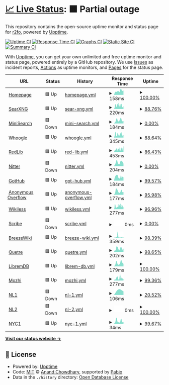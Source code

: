 # [📈 Live Status](https://r2fo.github.io/upptime): <!--live status--> **🟧 Partial outage**

This repository contains the open-source uptime monitor and status page for [r2fo](r4fo.com), powered by [Upptime](https://github.com/upptime/upptime).

[![Uptime CI](https://github.com/r2fo/upptime/workflows/Uptime%20CI/badge.svg)](https://github.com/r2fo/upptime/actions?query=workflow%3A%22Uptime+CI%22)
[![Response Time CI](https://github.com/r2fo/upptime/workflows/Response%20Time%20CI/badge.svg)](https://github.com/r2fo/upptime/actions?query=workflow%3A%22Response+Time+CI%22)
[![Graphs CI](https://github.com/r2fo/upptime/workflows/Graphs%20CI/badge.svg)](https://github.com/r2fo/upptime/actions?query=workflow%3A%22Graphs+CI%22)
[![Static Site CI](https://github.com/r2fo/upptime/workflows/Static%20Site%20CI/badge.svg)](https://github.com/r2fo/upptime/actions?query=workflow%3A%22Static+Site+CI%22)
[![Summary CI](https://github.com/r2fo/upptime/workflows/Summary%20CI/badge.svg)](https://github.com/r2fo/upptime/actions?query=workflow%3A%22Summary+CI%22)

With [Upptime](https://upptime.js.org), you can get your own unlimited and free uptime monitor and status page, powered entirely by a GitHub repository. We use [Issues](https://github.com/r2fo/upptime/issues) as incident reports, [Actions](https://github.com/r2fo/upptime/actions) as uptime monitors, and [Pages](https://r2fo.github.io/upptime) for the status page.

<!--start: status pages-->
<!-- This summary is generated by Upptime (https://github.com/upptime/upptime) -->
<!-- Do not edit this manually, your changes will be overwritten -->
<!-- prettier-ignore -->
| URL | Status | History | Response Time | Uptime |
| --- | ------ | ------- | ------------- | ------ |
| <img alt="" src="https://icons.duckduckgo.com/ip3/r4fo.com.ico" height="13"> [Homepage](https://r4fo.com) | 🟩 Up | [homepage.yml](https://github.com/r2fo/upptime/commits/HEAD/history/homepage.yml) | <details><summary><img alt="Response time graph" src="./graphs/homepage/response-time-week.png" height="20"> 158ms</summary><br><a href="https://status.r4fo.com/history/homepage"><img alt="Response time 136" src="https://img.shields.io/endpoint?url=https%3A%2F%2Fraw.githubusercontent.com%2Fr2fo%2Fupptime%2FHEAD%2Fapi%2Fhomepage%2Fresponse-time.json"></a><br><a href="https://status.r4fo.com/history/homepage"><img alt="24-hour response time 165" src="https://img.shields.io/endpoint?url=https%3A%2F%2Fraw.githubusercontent.com%2Fr2fo%2Fupptime%2FHEAD%2Fapi%2Fhomepage%2Fresponse-time-day.json"></a><br><a href="https://status.r4fo.com/history/homepage"><img alt="7-day response time 158" src="https://img.shields.io/endpoint?url=https%3A%2F%2Fraw.githubusercontent.com%2Fr2fo%2Fupptime%2FHEAD%2Fapi%2Fhomepage%2Fresponse-time-week.json"></a><br><a href="https://status.r4fo.com/history/homepage"><img alt="30-day response time 142" src="https://img.shields.io/endpoint?url=https%3A%2F%2Fraw.githubusercontent.com%2Fr2fo%2Fupptime%2FHEAD%2Fapi%2Fhomepage%2Fresponse-time-month.json"></a><br><a href="https://status.r4fo.com/history/homepage"><img alt="1-year response time 136" src="https://img.shields.io/endpoint?url=https%3A%2F%2Fraw.githubusercontent.com%2Fr2fo%2Fupptime%2FHEAD%2Fapi%2Fhomepage%2Fresponse-time-year.json"></a></details> | <details><summary><a href="https://status.r4fo.com/history/homepage">100.00%</a></summary><a href="https://status.r4fo.com/history/homepage"><img alt="All-time uptime 100.00%" src="https://img.shields.io/endpoint?url=https%3A%2F%2Fraw.githubusercontent.com%2Fr2fo%2Fupptime%2FHEAD%2Fapi%2Fhomepage%2Fuptime.json"></a><br><a href="https://status.r4fo.com/history/homepage"><img alt="24-hour uptime 100.00%" src="https://img.shields.io/endpoint?url=https%3A%2F%2Fraw.githubusercontent.com%2Fr2fo%2Fupptime%2FHEAD%2Fapi%2Fhomepage%2Fuptime-day.json"></a><br><a href="https://status.r4fo.com/history/homepage"><img alt="7-day uptime 100.00%" src="https://img.shields.io/endpoint?url=https%3A%2F%2Fraw.githubusercontent.com%2Fr2fo%2Fupptime%2FHEAD%2Fapi%2Fhomepage%2Fuptime-week.json"></a><br><a href="https://status.r4fo.com/history/homepage"><img alt="30-day uptime 100.00%" src="https://img.shields.io/endpoint?url=https%3A%2F%2Fraw.githubusercontent.com%2Fr2fo%2Fupptime%2FHEAD%2Fapi%2Fhomepage%2Fuptime-month.json"></a><br><a href="https://status.r4fo.com/history/homepage"><img alt="1-year uptime 100.00%" src="https://img.shields.io/endpoint?url=https%3A%2F%2Fraw.githubusercontent.com%2Fr2fo%2Fupptime%2FHEAD%2Fapi%2Fhomepage%2Fuptime-year.json"></a></details>
| <img alt="" src="https://icons.duckduckgo.com/ip3/search.r4fo.com.ico" height="13"> [SearXNG](https://search.r4fo.com) | 🟩 Up | [sear-xng.yml](https://github.com/r2fo/upptime/commits/HEAD/history/sear-xng.yml) | <details><summary><img alt="Response time graph" src="./graphs/sear-xng/response-time-week.png" height="20"> 220ms</summary><br><a href="https://status.r4fo.com/history/sear-xng"><img alt="Response time 308" src="https://img.shields.io/endpoint?url=https%3A%2F%2Fraw.githubusercontent.com%2Fr2fo%2Fupptime%2FHEAD%2Fapi%2Fsear-xng%2Fresponse-time.json"></a><br><a href="https://status.r4fo.com/history/sear-xng"><img alt="24-hour response time 235" src="https://img.shields.io/endpoint?url=https%3A%2F%2Fraw.githubusercontent.com%2Fr2fo%2Fupptime%2FHEAD%2Fapi%2Fsear-xng%2Fresponse-time-day.json"></a><br><a href="https://status.r4fo.com/history/sear-xng"><img alt="7-day response time 220" src="https://img.shields.io/endpoint?url=https%3A%2F%2Fraw.githubusercontent.com%2Fr2fo%2Fupptime%2FHEAD%2Fapi%2Fsear-xng%2Fresponse-time-week.json"></a><br><a href="https://status.r4fo.com/history/sear-xng"><img alt="30-day response time 346" src="https://img.shields.io/endpoint?url=https%3A%2F%2Fraw.githubusercontent.com%2Fr2fo%2Fupptime%2FHEAD%2Fapi%2Fsear-xng%2Fresponse-time-month.json"></a><br><a href="https://status.r4fo.com/history/sear-xng"><img alt="1-year response time 308" src="https://img.shields.io/endpoint?url=https%3A%2F%2Fraw.githubusercontent.com%2Fr2fo%2Fupptime%2FHEAD%2Fapi%2Fsear-xng%2Fresponse-time-year.json"></a></details> | <details><summary><a href="https://status.r4fo.com/history/sear-xng">88.76%</a></summary><a href="https://status.r4fo.com/history/sear-xng"><img alt="All-time uptime 97.16%" src="https://img.shields.io/endpoint?url=https%3A%2F%2Fraw.githubusercontent.com%2Fr2fo%2Fupptime%2FHEAD%2Fapi%2Fsear-xng%2Fuptime.json"></a><br><a href="https://status.r4fo.com/history/sear-xng"><img alt="24-hour uptime 96.73%" src="https://img.shields.io/endpoint?url=https%3A%2F%2Fraw.githubusercontent.com%2Fr2fo%2Fupptime%2FHEAD%2Fapi%2Fsear-xng%2Fuptime-day.json"></a><br><a href="https://status.r4fo.com/history/sear-xng"><img alt="7-day uptime 88.76%" src="https://img.shields.io/endpoint?url=https%3A%2F%2Fraw.githubusercontent.com%2Fr2fo%2Fupptime%2FHEAD%2Fapi%2Fsear-xng%2Fuptime-week.json"></a><br><a href="https://status.r4fo.com/history/sear-xng"><img alt="30-day uptime 96.04%" src="https://img.shields.io/endpoint?url=https%3A%2F%2Fraw.githubusercontent.com%2Fr2fo%2Fupptime%2FHEAD%2Fapi%2Fsear-xng%2Fuptime-month.json"></a><br><a href="https://status.r4fo.com/history/sear-xng"><img alt="1-year uptime 97.16%" src="https://img.shields.io/endpoint?url=https%3A%2F%2Fraw.githubusercontent.com%2Fr2fo%2Fupptime%2FHEAD%2Fapi%2Fsear-xng%2Fuptime-year.json"></a></details>
| <img alt="" src="https://icons.duckduckgo.com/ip3/minisearch.r4fo.com.ico" height="13"> [MiniSearch](https://minisearch.r4fo.com) | 🟥 Down | [mini-search.yml](https://github.com/r2fo/upptime/commits/HEAD/history/mini-search.yml) | <details><summary><img alt="Response time graph" src="./graphs/mini-search/response-time-week.png" height="20"> 184ms</summary><br><a href="https://status.r4fo.com/history/mini-search"><img alt="Response time 169" src="https://img.shields.io/endpoint?url=https%3A%2F%2Fraw.githubusercontent.com%2Fr2fo%2Fupptime%2FHEAD%2Fapi%2Fmini-search%2Fresponse-time.json"></a><br><a href="https://status.r4fo.com/history/mini-search"><img alt="24-hour response time 178" src="https://img.shields.io/endpoint?url=https%3A%2F%2Fraw.githubusercontent.com%2Fr2fo%2Fupptime%2FHEAD%2Fapi%2Fmini-search%2Fresponse-time-day.json"></a><br><a href="https://status.r4fo.com/history/mini-search"><img alt="7-day response time 184" src="https://img.shields.io/endpoint?url=https%3A%2F%2Fraw.githubusercontent.com%2Fr2fo%2Fupptime%2FHEAD%2Fapi%2Fmini-search%2Fresponse-time-week.json"></a><br><a href="https://status.r4fo.com/history/mini-search"><img alt="30-day response time 170" src="https://img.shields.io/endpoint?url=https%3A%2F%2Fraw.githubusercontent.com%2Fr2fo%2Fupptime%2FHEAD%2Fapi%2Fmini-search%2Fresponse-time-month.json"></a><br><a href="https://status.r4fo.com/history/mini-search"><img alt="1-year response time 169" src="https://img.shields.io/endpoint?url=https%3A%2F%2Fraw.githubusercontent.com%2Fr2fo%2Fupptime%2FHEAD%2Fapi%2Fmini-search%2Fresponse-time-year.json"></a></details> | <details><summary><a href="https://status.r4fo.com/history/mini-search">0.00%</a></summary><a href="https://status.r4fo.com/history/mini-search"><img alt="All-time uptime 0.00%" src="https://img.shields.io/endpoint?url=https%3A%2F%2Fraw.githubusercontent.com%2Fr2fo%2Fupptime%2FHEAD%2Fapi%2Fmini-search%2Fuptime.json"></a><br><a href="https://status.r4fo.com/history/mini-search"><img alt="24-hour uptime 0.00%" src="https://img.shields.io/endpoint?url=https%3A%2F%2Fraw.githubusercontent.com%2Fr2fo%2Fupptime%2FHEAD%2Fapi%2Fmini-search%2Fuptime-day.json"></a><br><a href="https://status.r4fo.com/history/mini-search"><img alt="7-day uptime 0.00%" src="https://img.shields.io/endpoint?url=https%3A%2F%2Fraw.githubusercontent.com%2Fr2fo%2Fupptime%2FHEAD%2Fapi%2Fmini-search%2Fuptime-week.json"></a><br><a href="https://status.r4fo.com/history/mini-search"><img alt="30-day uptime 0.00%" src="https://img.shields.io/endpoint?url=https%3A%2F%2Fraw.githubusercontent.com%2Fr2fo%2Fupptime%2FHEAD%2Fapi%2Fmini-search%2Fuptime-month.json"></a><br><a href="https://status.r4fo.com/history/mini-search"><img alt="1-year uptime 0.00%" src="https://img.shields.io/endpoint?url=https%3A%2F%2Fraw.githubusercontent.com%2Fr2fo%2Fupptime%2FHEAD%2Fapi%2Fmini-search%2Fuptime-year.json"></a></details>
| <img alt="" src="https://icons.duckduckgo.com/ip3/whoogle.r4fo.com.ico" height="13"> [Whoogle](https://whoogle.r4fo.com) | 🟩 Up | [whoogle.yml](https://github.com/r2fo/upptime/commits/HEAD/history/whoogle.yml) | <details><summary><img alt="Response time graph" src="./graphs/whoogle/response-time-week.png" height="20"> 345ms</summary><br><a href="https://status.r4fo.com/history/whoogle"><img alt="Response time 389" src="https://img.shields.io/endpoint?url=https%3A%2F%2Fraw.githubusercontent.com%2Fr2fo%2Fupptime%2FHEAD%2Fapi%2Fwhoogle%2Fresponse-time.json"></a><br><a href="https://status.r4fo.com/history/whoogle"><img alt="24-hour response time 372" src="https://img.shields.io/endpoint?url=https%3A%2F%2Fraw.githubusercontent.com%2Fr2fo%2Fupptime%2FHEAD%2Fapi%2Fwhoogle%2Fresponse-time-day.json"></a><br><a href="https://status.r4fo.com/history/whoogle"><img alt="7-day response time 345" src="https://img.shields.io/endpoint?url=https%3A%2F%2Fraw.githubusercontent.com%2Fr2fo%2Fupptime%2FHEAD%2Fapi%2Fwhoogle%2Fresponse-time-week.json"></a><br><a href="https://status.r4fo.com/history/whoogle"><img alt="30-day response time 296" src="https://img.shields.io/endpoint?url=https%3A%2F%2Fraw.githubusercontent.com%2Fr2fo%2Fupptime%2FHEAD%2Fapi%2Fwhoogle%2Fresponse-time-month.json"></a><br><a href="https://status.r4fo.com/history/whoogle"><img alt="1-year response time 389" src="https://img.shields.io/endpoint?url=https%3A%2F%2Fraw.githubusercontent.com%2Fr2fo%2Fupptime%2FHEAD%2Fapi%2Fwhoogle%2Fresponse-time-year.json"></a></details> | <details><summary><a href="https://status.r4fo.com/history/whoogle">88.64%</a></summary><a href="https://status.r4fo.com/history/whoogle"><img alt="All-time uptime 97.18%" src="https://img.shields.io/endpoint?url=https%3A%2F%2Fraw.githubusercontent.com%2Fr2fo%2Fupptime%2FHEAD%2Fapi%2Fwhoogle%2Fuptime.json"></a><br><a href="https://status.r4fo.com/history/whoogle"><img alt="24-hour uptime 95.71%" src="https://img.shields.io/endpoint?url=https%3A%2F%2Fraw.githubusercontent.com%2Fr2fo%2Fupptime%2FHEAD%2Fapi%2Fwhoogle%2Fuptime-day.json"></a><br><a href="https://status.r4fo.com/history/whoogle"><img alt="7-day uptime 88.64%" src="https://img.shields.io/endpoint?url=https%3A%2F%2Fraw.githubusercontent.com%2Fr2fo%2Fupptime%2FHEAD%2Fapi%2Fwhoogle%2Fuptime-week.json"></a><br><a href="https://status.r4fo.com/history/whoogle"><img alt="30-day uptime 96.06%" src="https://img.shields.io/endpoint?url=https%3A%2F%2Fraw.githubusercontent.com%2Fr2fo%2Fupptime%2FHEAD%2Fapi%2Fwhoogle%2Fuptime-month.json"></a><br><a href="https://status.r4fo.com/history/whoogle"><img alt="1-year uptime 97.18%" src="https://img.shields.io/endpoint?url=https%3A%2F%2Fraw.githubusercontent.com%2Fr2fo%2Fupptime%2FHEAD%2Fapi%2Fwhoogle%2Fuptime-year.json"></a></details>
| <img alt="" src="https://icons.duckduckgo.com/ip3/redlib.r4fo.com.ico" height="13"> [RedLib](https://redlib.r4fo.com) | 🟩 Up | [red-lib.yml](https://github.com/r2fo/upptime/commits/HEAD/history/red-lib.yml) | <details><summary><img alt="Response time graph" src="./graphs/red-lib/response-time-week.png" height="20"> 453ms</summary><br><a href="https://status.r4fo.com/history/red-lib"><img alt="Response time 519" src="https://img.shields.io/endpoint?url=https%3A%2F%2Fraw.githubusercontent.com%2Fr2fo%2Fupptime%2FHEAD%2Fapi%2Fred-lib%2Fresponse-time.json"></a><br><a href="https://status.r4fo.com/history/red-lib"><img alt="24-hour response time 298" src="https://img.shields.io/endpoint?url=https%3A%2F%2Fraw.githubusercontent.com%2Fr2fo%2Fupptime%2FHEAD%2Fapi%2Fred-lib%2Fresponse-time-day.json"></a><br><a href="https://status.r4fo.com/history/red-lib"><img alt="7-day response time 453" src="https://img.shields.io/endpoint?url=https%3A%2F%2Fraw.githubusercontent.com%2Fr2fo%2Fupptime%2FHEAD%2Fapi%2Fred-lib%2Fresponse-time-week.json"></a><br><a href="https://status.r4fo.com/history/red-lib"><img alt="30-day response time 510" src="https://img.shields.io/endpoint?url=https%3A%2F%2Fraw.githubusercontent.com%2Fr2fo%2Fupptime%2FHEAD%2Fapi%2Fred-lib%2Fresponse-time-month.json"></a><br><a href="https://status.r4fo.com/history/red-lib"><img alt="1-year response time 519" src="https://img.shields.io/endpoint?url=https%3A%2F%2Fraw.githubusercontent.com%2Fr2fo%2Fupptime%2FHEAD%2Fapi%2Fred-lib%2Fresponse-time-year.json"></a></details> | <details><summary><a href="https://status.r4fo.com/history/red-lib">86.43%</a></summary><a href="https://status.r4fo.com/history/red-lib"><img alt="All-time uptime 92.00%" src="https://img.shields.io/endpoint?url=https%3A%2F%2Fraw.githubusercontent.com%2Fr2fo%2Fupptime%2FHEAD%2Fapi%2Fred-lib%2Fuptime.json"></a><br><a href="https://status.r4fo.com/history/red-lib"><img alt="24-hour uptime 96.91%" src="https://img.shields.io/endpoint?url=https%3A%2F%2Fraw.githubusercontent.com%2Fr2fo%2Fupptime%2FHEAD%2Fapi%2Fred-lib%2Fuptime-day.json"></a><br><a href="https://status.r4fo.com/history/red-lib"><img alt="7-day uptime 86.43%" src="https://img.shields.io/endpoint?url=https%3A%2F%2Fraw.githubusercontent.com%2Fr2fo%2Fupptime%2FHEAD%2Fapi%2Fred-lib%2Fuptime-week.json"></a><br><a href="https://status.r4fo.com/history/red-lib"><img alt="30-day uptime 92.38%" src="https://img.shields.io/endpoint?url=https%3A%2F%2Fraw.githubusercontent.com%2Fr2fo%2Fupptime%2FHEAD%2Fapi%2Fred-lib%2Fuptime-month.json"></a><br><a href="https://status.r4fo.com/history/red-lib"><img alt="1-year uptime 92.00%" src="https://img.shields.io/endpoint?url=https%3A%2F%2Fraw.githubusercontent.com%2Fr2fo%2Fupptime%2FHEAD%2Fapi%2Fred-lib%2Fuptime-year.json"></a></details>
| <img alt="" src="https://icons.duckduckgo.com/ip3/nitter.r4fo.com.ico" height="13"> [Nitter](https://nitter.r4fo.com) | 🟥 Down | [nitter.yml](https://github.com/r2fo/upptime/commits/HEAD/history/nitter.yml) | <details><summary><img alt="Response time graph" src="./graphs/nitter/response-time-week.png" height="20"> 204ms</summary><br><a href="https://status.r4fo.com/history/nitter"><img alt="Response time 807" src="https://img.shields.io/endpoint?url=https%3A%2F%2Fraw.githubusercontent.com%2Fr2fo%2Fupptime%2FHEAD%2Fapi%2Fnitter%2Fresponse-time.json"></a><br><a href="https://status.r4fo.com/history/nitter"><img alt="24-hour response time 155" src="https://img.shields.io/endpoint?url=https%3A%2F%2Fraw.githubusercontent.com%2Fr2fo%2Fupptime%2FHEAD%2Fapi%2Fnitter%2Fresponse-time-day.json"></a><br><a href="https://status.r4fo.com/history/nitter"><img alt="7-day response time 204" src="https://img.shields.io/endpoint?url=https%3A%2F%2Fraw.githubusercontent.com%2Fr2fo%2Fupptime%2FHEAD%2Fapi%2Fnitter%2Fresponse-time-week.json"></a><br><a href="https://status.r4fo.com/history/nitter"><img alt="30-day response time 1177" src="https://img.shields.io/endpoint?url=https%3A%2F%2Fraw.githubusercontent.com%2Fr2fo%2Fupptime%2FHEAD%2Fapi%2Fnitter%2Fresponse-time-month.json"></a><br><a href="https://status.r4fo.com/history/nitter"><img alt="1-year response time 807" src="https://img.shields.io/endpoint?url=https%3A%2F%2Fraw.githubusercontent.com%2Fr2fo%2Fupptime%2FHEAD%2Fapi%2Fnitter%2Fresponse-time-year.json"></a></details> | <details><summary><a href="https://status.r4fo.com/history/nitter">0.00%</a></summary><a href="https://status.r4fo.com/history/nitter"><img alt="All-time uptime 0.00%" src="https://img.shields.io/endpoint?url=https%3A%2F%2Fraw.githubusercontent.com%2Fr2fo%2Fupptime%2FHEAD%2Fapi%2Fnitter%2Fuptime.json"></a><br><a href="https://status.r4fo.com/history/nitter"><img alt="24-hour uptime 0.00%" src="https://img.shields.io/endpoint?url=https%3A%2F%2Fraw.githubusercontent.com%2Fr2fo%2Fupptime%2FHEAD%2Fapi%2Fnitter%2Fuptime-day.json"></a><br><a href="https://status.r4fo.com/history/nitter"><img alt="7-day uptime 0.00%" src="https://img.shields.io/endpoint?url=https%3A%2F%2Fraw.githubusercontent.com%2Fr2fo%2Fupptime%2FHEAD%2Fapi%2Fnitter%2Fuptime-week.json"></a><br><a href="https://status.r4fo.com/history/nitter"><img alt="30-day uptime 0.00%" src="https://img.shields.io/endpoint?url=https%3A%2F%2Fraw.githubusercontent.com%2Fr2fo%2Fupptime%2FHEAD%2Fapi%2Fnitter%2Fuptime-month.json"></a><br><a href="https://status.r4fo.com/history/nitter"><img alt="1-year uptime 0.00%" src="https://img.shields.io/endpoint?url=https%3A%2F%2Fraw.githubusercontent.com%2Fr2fo%2Fupptime%2FHEAD%2Fapi%2Fnitter%2Fuptime-year.json"></a></details>
| <img alt="" src="https://icons.duckduckgo.com/ip3/gothub.r4fo.com.ico" height="13"> [GotHub](https://gothub.r4fo.com/about) | 🟩 Up | [got-hub.yml](https://github.com/r2fo/upptime/commits/HEAD/history/got-hub.yml) | <details><summary><img alt="Response time graph" src="./graphs/got-hub/response-time-week.png" height="20"> 184ms</summary><br><a href="https://status.r4fo.com/history/got-hub"><img alt="Response time 214" src="https://img.shields.io/endpoint?url=https%3A%2F%2Fraw.githubusercontent.com%2Fr2fo%2Fupptime%2FHEAD%2Fapi%2Fgot-hub%2Fresponse-time.json"></a><br><a href="https://status.r4fo.com/history/got-hub"><img alt="24-hour response time 198" src="https://img.shields.io/endpoint?url=https%3A%2F%2Fraw.githubusercontent.com%2Fr2fo%2Fupptime%2FHEAD%2Fapi%2Fgot-hub%2Fresponse-time-day.json"></a><br><a href="https://status.r4fo.com/history/got-hub"><img alt="7-day response time 184" src="https://img.shields.io/endpoint?url=https%3A%2F%2Fraw.githubusercontent.com%2Fr2fo%2Fupptime%2FHEAD%2Fapi%2Fgot-hub%2Fresponse-time-week.json"></a><br><a href="https://status.r4fo.com/history/got-hub"><img alt="30-day response time 167" src="https://img.shields.io/endpoint?url=https%3A%2F%2Fraw.githubusercontent.com%2Fr2fo%2Fupptime%2FHEAD%2Fapi%2Fgot-hub%2Fresponse-time-month.json"></a><br><a href="https://status.r4fo.com/history/got-hub"><img alt="1-year response time 214" src="https://img.shields.io/endpoint?url=https%3A%2F%2Fraw.githubusercontent.com%2Fr2fo%2Fupptime%2FHEAD%2Fapi%2Fgot-hub%2Fresponse-time-year.json"></a></details> | <details><summary><a href="https://status.r4fo.com/history/got-hub">99.57%</a></summary><a href="https://status.r4fo.com/history/got-hub"><img alt="All-time uptime 93.39%" src="https://img.shields.io/endpoint?url=https%3A%2F%2Fraw.githubusercontent.com%2Fr2fo%2Fupptime%2FHEAD%2Fapi%2Fgot-hub%2Fuptime.json"></a><br><a href="https://status.r4fo.com/history/got-hub"><img alt="24-hour uptime 100.00%" src="https://img.shields.io/endpoint?url=https%3A%2F%2Fraw.githubusercontent.com%2Fr2fo%2Fupptime%2FHEAD%2Fapi%2Fgot-hub%2Fuptime-day.json"></a><br><a href="https://status.r4fo.com/history/got-hub"><img alt="7-day uptime 99.57%" src="https://img.shields.io/endpoint?url=https%3A%2F%2Fraw.githubusercontent.com%2Fr2fo%2Fupptime%2FHEAD%2Fapi%2Fgot-hub%2Fuptime-week.json"></a><br><a href="https://status.r4fo.com/history/got-hub"><img alt="30-day uptime 93.34%" src="https://img.shields.io/endpoint?url=https%3A%2F%2Fraw.githubusercontent.com%2Fr2fo%2Fupptime%2FHEAD%2Fapi%2Fgot-hub%2Fuptime-month.json"></a><br><a href="https://status.r4fo.com/history/got-hub"><img alt="1-year uptime 93.39%" src="https://img.shields.io/endpoint?url=https%3A%2F%2Fraw.githubusercontent.com%2Fr2fo%2Fupptime%2FHEAD%2Fapi%2Fgot-hub%2Fuptime-year.json"></a></details>
| <img alt="" src="https://icons.duckduckgo.com/ip3/overflow.r4fo.com.ico" height="13"> [Anonymous Overflow](https://overflow.r4fo.com) | 🟩 Up | [anonymous-overflow.yml](https://github.com/r2fo/upptime/commits/HEAD/history/anonymous-overflow.yml) | <details><summary><img alt="Response time graph" src="./graphs/anonymous-overflow/response-time-week.png" height="20"> 177ms</summary><br><a href="https://status.r4fo.com/history/anonymous-overflow"><img alt="Response time 171" src="https://img.shields.io/endpoint?url=https%3A%2F%2Fraw.githubusercontent.com%2Fr2fo%2Fupptime%2FHEAD%2Fapi%2Fanonymous-overflow%2Fresponse-time.json"></a><br><a href="https://status.r4fo.com/history/anonymous-overflow"><img alt="24-hour response time 202" src="https://img.shields.io/endpoint?url=https%3A%2F%2Fraw.githubusercontent.com%2Fr2fo%2Fupptime%2FHEAD%2Fapi%2Fanonymous-overflow%2Fresponse-time-day.json"></a><br><a href="https://status.r4fo.com/history/anonymous-overflow"><img alt="7-day response time 177" src="https://img.shields.io/endpoint?url=https%3A%2F%2Fraw.githubusercontent.com%2Fr2fo%2Fupptime%2FHEAD%2Fapi%2Fanonymous-overflow%2Fresponse-time-week.json"></a><br><a href="https://status.r4fo.com/history/anonymous-overflow"><img alt="30-day response time 159" src="https://img.shields.io/endpoint?url=https%3A%2F%2Fraw.githubusercontent.com%2Fr2fo%2Fupptime%2FHEAD%2Fapi%2Fanonymous-overflow%2Fresponse-time-month.json"></a><br><a href="https://status.r4fo.com/history/anonymous-overflow"><img alt="1-year response time 171" src="https://img.shields.io/endpoint?url=https%3A%2F%2Fraw.githubusercontent.com%2Fr2fo%2Fupptime%2FHEAD%2Fapi%2Fanonymous-overflow%2Fresponse-time-year.json"></a></details> | <details><summary><a href="https://status.r4fo.com/history/anonymous-overflow">95.98%</a></summary><a href="https://status.r4fo.com/history/anonymous-overflow"><img alt="All-time uptime 94.72%" src="https://img.shields.io/endpoint?url=https%3A%2F%2Fraw.githubusercontent.com%2Fr2fo%2Fupptime%2FHEAD%2Fapi%2Fanonymous-overflow%2Fuptime.json"></a><br><a href="https://status.r4fo.com/history/anonymous-overflow"><img alt="24-hour uptime 100.00%" src="https://img.shields.io/endpoint?url=https%3A%2F%2Fraw.githubusercontent.com%2Fr2fo%2Fupptime%2FHEAD%2Fapi%2Fanonymous-overflow%2Fuptime-day.json"></a><br><a href="https://status.r4fo.com/history/anonymous-overflow"><img alt="7-day uptime 95.98%" src="https://img.shields.io/endpoint?url=https%3A%2F%2Fraw.githubusercontent.com%2Fr2fo%2Fupptime%2FHEAD%2Fapi%2Fanonymous-overflow%2Fuptime-week.json"></a><br><a href="https://status.r4fo.com/history/anonymous-overflow"><img alt="30-day uptime 92.53%" src="https://img.shields.io/endpoint?url=https%3A%2F%2Fraw.githubusercontent.com%2Fr2fo%2Fupptime%2FHEAD%2Fapi%2Fanonymous-overflow%2Fuptime-month.json"></a><br><a href="https://status.r4fo.com/history/anonymous-overflow"><img alt="1-year uptime 94.72%" src="https://img.shields.io/endpoint?url=https%3A%2F%2Fraw.githubusercontent.com%2Fr2fo%2Fupptime%2FHEAD%2Fapi%2Fanonymous-overflow%2Fuptime-year.json"></a></details>
| <img alt="" src="https://icons.duckduckgo.com/ip3/wikiless.r4fo.com.ico" height="13"> [Wikiless](https://wikiless.r4fo.com) | 🟩 Up | [wikiless.yml](https://github.com/r2fo/upptime/commits/HEAD/history/wikiless.yml) | <details><summary><img alt="Response time graph" src="./graphs/wikiless/response-time-week.png" height="20"> 277ms</summary><br><a href="https://status.r4fo.com/history/wikiless"><img alt="Response time 269" src="https://img.shields.io/endpoint?url=https%3A%2F%2Fraw.githubusercontent.com%2Fr2fo%2Fupptime%2FHEAD%2Fapi%2Fwikiless%2Fresponse-time.json"></a><br><a href="https://status.r4fo.com/history/wikiless"><img alt="24-hour response time 216" src="https://img.shields.io/endpoint?url=https%3A%2F%2Fraw.githubusercontent.com%2Fr2fo%2Fupptime%2FHEAD%2Fapi%2Fwikiless%2Fresponse-time-day.json"></a><br><a href="https://status.r4fo.com/history/wikiless"><img alt="7-day response time 277" src="https://img.shields.io/endpoint?url=https%3A%2F%2Fraw.githubusercontent.com%2Fr2fo%2Fupptime%2FHEAD%2Fapi%2Fwikiless%2Fresponse-time-week.json"></a><br><a href="https://status.r4fo.com/history/wikiless"><img alt="30-day response time 261" src="https://img.shields.io/endpoint?url=https%3A%2F%2Fraw.githubusercontent.com%2Fr2fo%2Fupptime%2FHEAD%2Fapi%2Fwikiless%2Fresponse-time-month.json"></a><br><a href="https://status.r4fo.com/history/wikiless"><img alt="1-year response time 269" src="https://img.shields.io/endpoint?url=https%3A%2F%2Fraw.githubusercontent.com%2Fr2fo%2Fupptime%2FHEAD%2Fapi%2Fwikiless%2Fresponse-time-year.json"></a></details> | <details><summary><a href="https://status.r4fo.com/history/wikiless">96.96%</a></summary><a href="https://status.r4fo.com/history/wikiless"><img alt="All-time uptime 97.32%" src="https://img.shields.io/endpoint?url=https%3A%2F%2Fraw.githubusercontent.com%2Fr2fo%2Fupptime%2FHEAD%2Fapi%2Fwikiless%2Fuptime.json"></a><br><a href="https://status.r4fo.com/history/wikiless"><img alt="24-hour uptime 100.00%" src="https://img.shields.io/endpoint?url=https%3A%2F%2Fraw.githubusercontent.com%2Fr2fo%2Fupptime%2FHEAD%2Fapi%2Fwikiless%2Fuptime-day.json"></a><br><a href="https://status.r4fo.com/history/wikiless"><img alt="7-day uptime 96.96%" src="https://img.shields.io/endpoint?url=https%3A%2F%2Fraw.githubusercontent.com%2Fr2fo%2Fupptime%2FHEAD%2Fapi%2Fwikiless%2Fuptime-week.json"></a><br><a href="https://status.r4fo.com/history/wikiless"><img alt="30-day uptime 96.89%" src="https://img.shields.io/endpoint?url=https%3A%2F%2Fraw.githubusercontent.com%2Fr2fo%2Fupptime%2FHEAD%2Fapi%2Fwikiless%2Fuptime-month.json"></a><br><a href="https://status.r4fo.com/history/wikiless"><img alt="1-year uptime 97.32%" src="https://img.shields.io/endpoint?url=https%3A%2F%2Fraw.githubusercontent.com%2Fr2fo%2Fupptime%2FHEAD%2Fapi%2Fwikiless%2Fuptime-year.json"></a></details>
| <img alt="" src="https://icons.duckduckgo.com/ip3/scribe.r4fo.com.ico" height="13"> [Scribe](https://scribe.r4fo.com) | 🟥 Down | [scribe.yml](https://github.com/r2fo/upptime/commits/HEAD/history/scribe.yml) | <details><summary><img alt="Response time graph" src="./graphs/scribe/response-time-week.png" height="20"> 0ms</summary><br><a href="https://status.r4fo.com/history/scribe"><img alt="Response time 418" src="https://img.shields.io/endpoint?url=https%3A%2F%2Fraw.githubusercontent.com%2Fr2fo%2Fupptime%2FHEAD%2Fapi%2Fscribe%2Fresponse-time.json"></a><br><a href="https://status.r4fo.com/history/scribe"><img alt="24-hour response time 0" src="https://img.shields.io/endpoint?url=https%3A%2F%2Fraw.githubusercontent.com%2Fr2fo%2Fupptime%2FHEAD%2Fapi%2Fscribe%2Fresponse-time-day.json"></a><br><a href="https://status.r4fo.com/history/scribe"><img alt="7-day response time 0" src="https://img.shields.io/endpoint?url=https%3A%2F%2Fraw.githubusercontent.com%2Fr2fo%2Fupptime%2FHEAD%2Fapi%2Fscribe%2Fresponse-time-week.json"></a><br><a href="https://status.r4fo.com/history/scribe"><img alt="30-day response time 0" src="https://img.shields.io/endpoint?url=https%3A%2F%2Fraw.githubusercontent.com%2Fr2fo%2Fupptime%2FHEAD%2Fapi%2Fscribe%2Fresponse-time-month.json"></a><br><a href="https://status.r4fo.com/history/scribe"><img alt="1-year response time 418" src="https://img.shields.io/endpoint?url=https%3A%2F%2Fraw.githubusercontent.com%2Fr2fo%2Fupptime%2FHEAD%2Fapi%2Fscribe%2Fresponse-time-year.json"></a></details> | <details><summary><a href="https://status.r4fo.com/history/scribe">0.00%</a></summary><a href="https://status.r4fo.com/history/scribe"><img alt="All-time uptime 2.02%" src="https://img.shields.io/endpoint?url=https%3A%2F%2Fraw.githubusercontent.com%2Fr2fo%2Fupptime%2FHEAD%2Fapi%2Fscribe%2Fuptime.json"></a><br><a href="https://status.r4fo.com/history/scribe"><img alt="24-hour uptime 0.00%" src="https://img.shields.io/endpoint?url=https%3A%2F%2Fraw.githubusercontent.com%2Fr2fo%2Fupptime%2FHEAD%2Fapi%2Fscribe%2Fuptime-day.json"></a><br><a href="https://status.r4fo.com/history/scribe"><img alt="7-day uptime 0.00%" src="https://img.shields.io/endpoint?url=https%3A%2F%2Fraw.githubusercontent.com%2Fr2fo%2Fupptime%2FHEAD%2Fapi%2Fscribe%2Fuptime-week.json"></a><br><a href="https://status.r4fo.com/history/scribe"><img alt="30-day uptime 0.00%" src="https://img.shields.io/endpoint?url=https%3A%2F%2Fraw.githubusercontent.com%2Fr2fo%2Fupptime%2FHEAD%2Fapi%2Fscribe%2Fuptime-month.json"></a><br><a href="https://status.r4fo.com/history/scribe"><img alt="1-year uptime 2.02%" src="https://img.shields.io/endpoint?url=https%3A%2F%2Fraw.githubusercontent.com%2Fr2fo%2Fupptime%2FHEAD%2Fapi%2Fscribe%2Fuptime-year.json"></a></details>
| <img alt="" src="https://icons.duckduckgo.com/ip3/breezewiki.r4fo.com.ico" height="13"> [BreezeWiki](https://breezewiki.r4fo.com) | 🟩 Up | [breeze-wiki.yml](https://github.com/r2fo/upptime/commits/HEAD/history/breeze-wiki.yml) | <details><summary><img alt="Response time graph" src="./graphs/breeze-wiki/response-time-week.png" height="20"> 359ms</summary><br><a href="https://status.r4fo.com/history/breeze-wiki"><img alt="Response time 212" src="https://img.shields.io/endpoint?url=https%3A%2F%2Fraw.githubusercontent.com%2Fr2fo%2Fupptime%2FHEAD%2Fapi%2Fbreeze-wiki%2Fresponse-time.json"></a><br><a href="https://status.r4fo.com/history/breeze-wiki"><img alt="24-hour response time 128" src="https://img.shields.io/endpoint?url=https%3A%2F%2Fraw.githubusercontent.com%2Fr2fo%2Fupptime%2FHEAD%2Fapi%2Fbreeze-wiki%2Fresponse-time-day.json"></a><br><a href="https://status.r4fo.com/history/breeze-wiki"><img alt="7-day response time 359" src="https://img.shields.io/endpoint?url=https%3A%2F%2Fraw.githubusercontent.com%2Fr2fo%2Fupptime%2FHEAD%2Fapi%2Fbreeze-wiki%2Fresponse-time-week.json"></a><br><a href="https://status.r4fo.com/history/breeze-wiki"><img alt="30-day response time 227" src="https://img.shields.io/endpoint?url=https%3A%2F%2Fraw.githubusercontent.com%2Fr2fo%2Fupptime%2FHEAD%2Fapi%2Fbreeze-wiki%2Fresponse-time-month.json"></a><br><a href="https://status.r4fo.com/history/breeze-wiki"><img alt="1-year response time 212" src="https://img.shields.io/endpoint?url=https%3A%2F%2Fraw.githubusercontent.com%2Fr2fo%2Fupptime%2FHEAD%2Fapi%2Fbreeze-wiki%2Fresponse-time-year.json"></a></details> | <details><summary><a href="https://status.r4fo.com/history/breeze-wiki">98.39%</a></summary><a href="https://status.r4fo.com/history/breeze-wiki"><img alt="All-time uptime 98.91%" src="https://img.shields.io/endpoint?url=https%3A%2F%2Fraw.githubusercontent.com%2Fr2fo%2Fupptime%2FHEAD%2Fapi%2Fbreeze-wiki%2Fuptime.json"></a><br><a href="https://status.r4fo.com/history/breeze-wiki"><img alt="24-hour uptime 96.57%" src="https://img.shields.io/endpoint?url=https%3A%2F%2Fraw.githubusercontent.com%2Fr2fo%2Fupptime%2FHEAD%2Fapi%2Fbreeze-wiki%2Fuptime-day.json"></a><br><a href="https://status.r4fo.com/history/breeze-wiki"><img alt="7-day uptime 98.39%" src="https://img.shields.io/endpoint?url=https%3A%2F%2Fraw.githubusercontent.com%2Fr2fo%2Fupptime%2FHEAD%2Fapi%2Fbreeze-wiki%2Fuptime-week.json"></a><br><a href="https://status.r4fo.com/history/breeze-wiki"><img alt="30-day uptime 98.60%" src="https://img.shields.io/endpoint?url=https%3A%2F%2Fraw.githubusercontent.com%2Fr2fo%2Fupptime%2FHEAD%2Fapi%2Fbreeze-wiki%2Fuptime-month.json"></a><br><a href="https://status.r4fo.com/history/breeze-wiki"><img alt="1-year uptime 98.91%" src="https://img.shields.io/endpoint?url=https%3A%2F%2Fraw.githubusercontent.com%2Fr2fo%2Fupptime%2FHEAD%2Fapi%2Fbreeze-wiki%2Fuptime-year.json"></a></details>
| <img alt="" src="https://icons.duckduckgo.com/ip3/quetre.r4fo.com.ico" height="13"> [Quetre](https://quetre.r4fo.com) | 🟩 Up | [quetre.yml](https://github.com/r2fo/upptime/commits/HEAD/history/quetre.yml) | <details><summary><img alt="Response time graph" src="./graphs/quetre/response-time-week.png" height="20"> 202ms</summary><br><a href="https://status.r4fo.com/history/quetre"><img alt="Response time 182" src="https://img.shields.io/endpoint?url=https%3A%2F%2Fraw.githubusercontent.com%2Fr2fo%2Fupptime%2FHEAD%2Fapi%2Fquetre%2Fresponse-time.json"></a><br><a href="https://status.r4fo.com/history/quetre"><img alt="24-hour response time 141" src="https://img.shields.io/endpoint?url=https%3A%2F%2Fraw.githubusercontent.com%2Fr2fo%2Fupptime%2FHEAD%2Fapi%2Fquetre%2Fresponse-time-day.json"></a><br><a href="https://status.r4fo.com/history/quetre"><img alt="7-day response time 202" src="https://img.shields.io/endpoint?url=https%3A%2F%2Fraw.githubusercontent.com%2Fr2fo%2Fupptime%2FHEAD%2Fapi%2Fquetre%2Fresponse-time-week.json"></a><br><a href="https://status.r4fo.com/history/quetre"><img alt="30-day response time 177" src="https://img.shields.io/endpoint?url=https%3A%2F%2Fraw.githubusercontent.com%2Fr2fo%2Fupptime%2FHEAD%2Fapi%2Fquetre%2Fresponse-time-month.json"></a><br><a href="https://status.r4fo.com/history/quetre"><img alt="1-year response time 182" src="https://img.shields.io/endpoint?url=https%3A%2F%2Fraw.githubusercontent.com%2Fr2fo%2Fupptime%2FHEAD%2Fapi%2Fquetre%2Fresponse-time-year.json"></a></details> | <details><summary><a href="https://status.r4fo.com/history/quetre">98.65%</a></summary><a href="https://status.r4fo.com/history/quetre"><img alt="All-time uptime 98.98%" src="https://img.shields.io/endpoint?url=https%3A%2F%2Fraw.githubusercontent.com%2Fr2fo%2Fupptime%2FHEAD%2Fapi%2Fquetre%2Fuptime.json"></a><br><a href="https://status.r4fo.com/history/quetre"><img alt="24-hour uptime 96.61%" src="https://img.shields.io/endpoint?url=https%3A%2F%2Fraw.githubusercontent.com%2Fr2fo%2Fupptime%2FHEAD%2Fapi%2Fquetre%2Fuptime-day.json"></a><br><a href="https://status.r4fo.com/history/quetre"><img alt="7-day uptime 98.65%" src="https://img.shields.io/endpoint?url=https%3A%2F%2Fraw.githubusercontent.com%2Fr2fo%2Fupptime%2FHEAD%2Fapi%2Fquetre%2Fuptime-week.json"></a><br><a href="https://status.r4fo.com/history/quetre"><img alt="30-day uptime 98.68%" src="https://img.shields.io/endpoint?url=https%3A%2F%2Fraw.githubusercontent.com%2Fr2fo%2Fupptime%2FHEAD%2Fapi%2Fquetre%2Fuptime-month.json"></a><br><a href="https://status.r4fo.com/history/quetre"><img alt="1-year uptime 98.98%" src="https://img.shields.io/endpoint?url=https%3A%2F%2Fraw.githubusercontent.com%2Fr2fo%2Fupptime%2FHEAD%2Fapi%2Fquetre%2Fuptime-year.json"></a></details>
| <img alt="" src="https://icons.duckduckgo.com/ip3/libremdb.r4fo.com.ico" height="13"> [LibremDB](https://libremdb.r4fo.com) | 🟩 Up | [librem-db.yml](https://github.com/r2fo/upptime/commits/HEAD/history/librem-db.yml) | <details><summary><img alt="Response time graph" src="./graphs/librem-db/response-time-week.png" height="20"> 179ms</summary><br><a href="https://status.r4fo.com/history/librem-db"><img alt="Response time 194" src="https://img.shields.io/endpoint?url=https%3A%2F%2Fraw.githubusercontent.com%2Fr2fo%2Fupptime%2FHEAD%2Fapi%2Flibrem-db%2Fresponse-time.json"></a><br><a href="https://status.r4fo.com/history/librem-db"><img alt="24-hour response time 133" src="https://img.shields.io/endpoint?url=https%3A%2F%2Fraw.githubusercontent.com%2Fr2fo%2Fupptime%2FHEAD%2Fapi%2Flibrem-db%2Fresponse-time-day.json"></a><br><a href="https://status.r4fo.com/history/librem-db"><img alt="7-day response time 179" src="https://img.shields.io/endpoint?url=https%3A%2F%2Fraw.githubusercontent.com%2Fr2fo%2Fupptime%2FHEAD%2Fapi%2Flibrem-db%2Fresponse-time-week.json"></a><br><a href="https://status.r4fo.com/history/librem-db"><img alt="30-day response time 186" src="https://img.shields.io/endpoint?url=https%3A%2F%2Fraw.githubusercontent.com%2Fr2fo%2Fupptime%2FHEAD%2Fapi%2Flibrem-db%2Fresponse-time-month.json"></a><br><a href="https://status.r4fo.com/history/librem-db"><img alt="1-year response time 194" src="https://img.shields.io/endpoint?url=https%3A%2F%2Fraw.githubusercontent.com%2Fr2fo%2Fupptime%2FHEAD%2Fapi%2Flibrem-db%2Fresponse-time-year.json"></a></details> | <details><summary><a href="https://status.r4fo.com/history/librem-db">100.00%</a></summary><a href="https://status.r4fo.com/history/librem-db"><img alt="All-time uptime 90.16%" src="https://img.shields.io/endpoint?url=https%3A%2F%2Fraw.githubusercontent.com%2Fr2fo%2Fupptime%2FHEAD%2Fapi%2Flibrem-db%2Fuptime.json"></a><br><a href="https://status.r4fo.com/history/librem-db"><img alt="24-hour uptime 100.00%" src="https://img.shields.io/endpoint?url=https%3A%2F%2Fraw.githubusercontent.com%2Fr2fo%2Fupptime%2FHEAD%2Fapi%2Flibrem-db%2Fuptime-day.json"></a><br><a href="https://status.r4fo.com/history/librem-db"><img alt="7-day uptime 100.00%" src="https://img.shields.io/endpoint?url=https%3A%2F%2Fraw.githubusercontent.com%2Fr2fo%2Fupptime%2FHEAD%2Fapi%2Flibrem-db%2Fuptime-week.json"></a><br><a href="https://status.r4fo.com/history/librem-db"><img alt="30-day uptime 86.14%" src="https://img.shields.io/endpoint?url=https%3A%2F%2Fraw.githubusercontent.com%2Fr2fo%2Fupptime%2FHEAD%2Fapi%2Flibrem-db%2Fuptime-month.json"></a><br><a href="https://status.r4fo.com/history/librem-db"><img alt="1-year uptime 90.16%" src="https://img.shields.io/endpoint?url=https%3A%2F%2Fraw.githubusercontent.com%2Fr2fo%2Fupptime%2FHEAD%2Fapi%2Flibrem-db%2Fuptime-year.json"></a></details>
| <img alt="" src="https://icons.duckduckgo.com/ip3/mozhi.r4fo.com.ico" height="13"> [Mozhi](https://mozhi.r4fo.com) | 🟩 Up | [mozhi.yml](https://github.com/r2fo/upptime/commits/HEAD/history/mozhi.yml) | <details><summary><img alt="Response time graph" src="./graphs/mozhi/response-time-week.png" height="20"> 277ms</summary><br><a href="https://status.r4fo.com/history/mozhi"><img alt="Response time 319" src="https://img.shields.io/endpoint?url=https%3A%2F%2Fraw.githubusercontent.com%2Fr2fo%2Fupptime%2FHEAD%2Fapi%2Fmozhi%2Fresponse-time.json"></a><br><a href="https://status.r4fo.com/history/mozhi"><img alt="24-hour response time 168" src="https://img.shields.io/endpoint?url=https%3A%2F%2Fraw.githubusercontent.com%2Fr2fo%2Fupptime%2FHEAD%2Fapi%2Fmozhi%2Fresponse-time-day.json"></a><br><a href="https://status.r4fo.com/history/mozhi"><img alt="7-day response time 277" src="https://img.shields.io/endpoint?url=https%3A%2F%2Fraw.githubusercontent.com%2Fr2fo%2Fupptime%2FHEAD%2Fapi%2Fmozhi%2Fresponse-time-week.json"></a><br><a href="https://status.r4fo.com/history/mozhi"><img alt="30-day response time 227" src="https://img.shields.io/endpoint?url=https%3A%2F%2Fraw.githubusercontent.com%2Fr2fo%2Fupptime%2FHEAD%2Fapi%2Fmozhi%2Fresponse-time-month.json"></a><br><a href="https://status.r4fo.com/history/mozhi"><img alt="1-year response time 319" src="https://img.shields.io/endpoint?url=https%3A%2F%2Fraw.githubusercontent.com%2Fr2fo%2Fupptime%2FHEAD%2Fapi%2Fmozhi%2Fresponse-time-year.json"></a></details> | <details><summary><a href="https://status.r4fo.com/history/mozhi">99.36%</a></summary><a href="https://status.r4fo.com/history/mozhi"><img alt="All-time uptime 99.77%" src="https://img.shields.io/endpoint?url=https%3A%2F%2Fraw.githubusercontent.com%2Fr2fo%2Fupptime%2FHEAD%2Fapi%2Fmozhi%2Fuptime.json"></a><br><a href="https://status.r4fo.com/history/mozhi"><img alt="24-hour uptime 100.00%" src="https://img.shields.io/endpoint?url=https%3A%2F%2Fraw.githubusercontent.com%2Fr2fo%2Fupptime%2FHEAD%2Fapi%2Fmozhi%2Fuptime-day.json"></a><br><a href="https://status.r4fo.com/history/mozhi"><img alt="7-day uptime 99.36%" src="https://img.shields.io/endpoint?url=https%3A%2F%2Fraw.githubusercontent.com%2Fr2fo%2Fupptime%2FHEAD%2Fapi%2Fmozhi%2Fuptime-week.json"></a><br><a href="https://status.r4fo.com/history/mozhi"><img alt="30-day uptime 99.73%" src="https://img.shields.io/endpoint?url=https%3A%2F%2Fraw.githubusercontent.com%2Fr2fo%2Fupptime%2FHEAD%2Fapi%2Fmozhi%2Fuptime-month.json"></a><br><a href="https://status.r4fo.com/history/mozhi"><img alt="1-year uptime 99.77%" src="https://img.shields.io/endpoint?url=https%3A%2F%2Fraw.githubusercontent.com%2Fr2fo%2Fupptime%2FHEAD%2Fapi%2Fmozhi%2Fuptime-year.json"></a></details>
| <img alt="" src="https://icons.duckduckgo.com/ip3/null.ico" height="13"> [NL1](144.21.35.84) | 🟥 Down | [nl-1.yml](https://github.com/r2fo/upptime/commits/HEAD/history/nl-1.yml) | <details><summary><img alt="Response time graph" src="./graphs/nl-1/response-time-week.png" height="20"> 106ms</summary><br><a href="https://status.r4fo.com/history/nl-1"><img alt="Response time 113" src="https://img.shields.io/endpoint?url=https%3A%2F%2Fraw.githubusercontent.com%2Fr2fo%2Fupptime%2FHEAD%2Fapi%2Fnl-1%2Fresponse-time.json"></a><br><a href="https://status.r4fo.com/history/nl-1"><img alt="24-hour response time 86" src="https://img.shields.io/endpoint?url=https%3A%2F%2Fraw.githubusercontent.com%2Fr2fo%2Fupptime%2FHEAD%2Fapi%2Fnl-1%2Fresponse-time-day.json"></a><br><a href="https://status.r4fo.com/history/nl-1"><img alt="7-day response time 106" src="https://img.shields.io/endpoint?url=https%3A%2F%2Fraw.githubusercontent.com%2Fr2fo%2Fupptime%2FHEAD%2Fapi%2Fnl-1%2Fresponse-time-week.json"></a><br><a href="https://status.r4fo.com/history/nl-1"><img alt="30-day response time 113" src="https://img.shields.io/endpoint?url=https%3A%2F%2Fraw.githubusercontent.com%2Fr2fo%2Fupptime%2FHEAD%2Fapi%2Fnl-1%2Fresponse-time-month.json"></a><br><a href="https://status.r4fo.com/history/nl-1"><img alt="1-year response time 113" src="https://img.shields.io/endpoint?url=https%3A%2F%2Fraw.githubusercontent.com%2Fr2fo%2Fupptime%2FHEAD%2Fapi%2Fnl-1%2Fresponse-time-year.json"></a></details> | <details><summary><a href="https://status.r4fo.com/history/nl-1">20.52%</a></summary><a href="https://status.r4fo.com/history/nl-1"><img alt="All-time uptime 23.24%" src="https://img.shields.io/endpoint?url=https%3A%2F%2Fraw.githubusercontent.com%2Fr2fo%2Fupptime%2FHEAD%2Fapi%2Fnl-1%2Fuptime.json"></a><br><a href="https://status.r4fo.com/history/nl-1"><img alt="24-hour uptime 1.97%" src="https://img.shields.io/endpoint?url=https%3A%2F%2Fraw.githubusercontent.com%2Fr2fo%2Fupptime%2FHEAD%2Fapi%2Fnl-1%2Fuptime-day.json"></a><br><a href="https://status.r4fo.com/history/nl-1"><img alt="7-day uptime 20.52%" src="https://img.shields.io/endpoint?url=https%3A%2F%2Fraw.githubusercontent.com%2Fr2fo%2Fupptime%2FHEAD%2Fapi%2Fnl-1%2Fuptime-week.json"></a><br><a href="https://status.r4fo.com/history/nl-1"><img alt="30-day uptime 16.05%" src="https://img.shields.io/endpoint?url=https%3A%2F%2Fraw.githubusercontent.com%2Fr2fo%2Fupptime%2FHEAD%2Fapi%2Fnl-1%2Fuptime-month.json"></a><br><a href="https://status.r4fo.com/history/nl-1"><img alt="1-year uptime 23.24%" src="https://img.shields.io/endpoint?url=https%3A%2F%2Fraw.githubusercontent.com%2Fr2fo%2Fupptime%2FHEAD%2Fapi%2Fnl-1%2Fuptime-year.json"></a></details>
| <img alt="" src="https://icons.duckduckgo.com/ip3/null.ico" height="13"> [NL2](158.178.150.161) | 🟥 Down | [nl-2.yml](https://github.com/r2fo/upptime/commits/HEAD/history/nl-2.yml) | <details><summary><img alt="Response time graph" src="./graphs/nl-2/response-time-week.png" height="20"> 0ms</summary><br><a href="https://status.r4fo.com/history/nl-2"><img alt="Response time 0" src="https://img.shields.io/endpoint?url=https%3A%2F%2Fraw.githubusercontent.com%2Fr2fo%2Fupptime%2FHEAD%2Fapi%2Fnl-2%2Fresponse-time.json"></a><br><a href="https://status.r4fo.com/history/nl-2"><img alt="24-hour response time 0" src="https://img.shields.io/endpoint?url=https%3A%2F%2Fraw.githubusercontent.com%2Fr2fo%2Fupptime%2FHEAD%2Fapi%2Fnl-2%2Fresponse-time-day.json"></a><br><a href="https://status.r4fo.com/history/nl-2"><img alt="7-day response time 0" src="https://img.shields.io/endpoint?url=https%3A%2F%2Fraw.githubusercontent.com%2Fr2fo%2Fupptime%2FHEAD%2Fapi%2Fnl-2%2Fresponse-time-week.json"></a><br><a href="https://status.r4fo.com/history/nl-2"><img alt="30-day response time 0" src="https://img.shields.io/endpoint?url=https%3A%2F%2Fraw.githubusercontent.com%2Fr2fo%2Fupptime%2FHEAD%2Fapi%2Fnl-2%2Fresponse-time-month.json"></a><br><a href="https://status.r4fo.com/history/nl-2"><img alt="1-year response time 0" src="https://img.shields.io/endpoint?url=https%3A%2F%2Fraw.githubusercontent.com%2Fr2fo%2Fupptime%2FHEAD%2Fapi%2Fnl-2%2Fresponse-time-year.json"></a></details> | <details><summary><a href="https://status.r4fo.com/history/nl-2">100.00%</a></summary><a href="https://status.r4fo.com/history/nl-2"><img alt="All-time uptime 95.70%" src="https://img.shields.io/endpoint?url=https%3A%2F%2Fraw.githubusercontent.com%2Fr2fo%2Fupptime%2FHEAD%2Fapi%2Fnl-2%2Fuptime.json"></a><br><a href="https://status.r4fo.com/history/nl-2"><img alt="24-hour uptime 100.00%" src="https://img.shields.io/endpoint?url=https%3A%2F%2Fraw.githubusercontent.com%2Fr2fo%2Fupptime%2FHEAD%2Fapi%2Fnl-2%2Fuptime-day.json"></a><br><a href="https://status.r4fo.com/history/nl-2"><img alt="7-day uptime 100.00%" src="https://img.shields.io/endpoint?url=https%3A%2F%2Fraw.githubusercontent.com%2Fr2fo%2Fupptime%2FHEAD%2Fapi%2Fnl-2%2Fuptime-week.json"></a><br><a href="https://status.r4fo.com/history/nl-2"><img alt="30-day uptime 100.00%" src="https://img.shields.io/endpoint?url=https%3A%2F%2Fraw.githubusercontent.com%2Fr2fo%2Fupptime%2FHEAD%2Fapi%2Fnl-2%2Fuptime-month.json"></a><br><a href="https://status.r4fo.com/history/nl-2"><img alt="1-year uptime 95.70%" src="https://img.shields.io/endpoint?url=https%3A%2F%2Fraw.githubusercontent.com%2Fr2fo%2Fupptime%2FHEAD%2Fapi%2Fnl-2%2Fuptime-year.json"></a></details>
| <img alt="" src="https://icons.duckduckgo.com/ip3/null.ico" height="13"> [NYC1](193.38.248.237) | 🟩 Up | [nyc-1.yml](https://github.com/r2fo/upptime/commits/HEAD/history/nyc-1.yml) | <details><summary><img alt="Response time graph" src="./graphs/nyc-1/response-time-week.png" height="20"> 34ms</summary><br><a href="https://status.r4fo.com/history/nyc-1"><img alt="Response time 35" src="https://img.shields.io/endpoint?url=https%3A%2F%2Fraw.githubusercontent.com%2Fr2fo%2Fupptime%2FHEAD%2Fapi%2Fnyc-1%2Fresponse-time.json"></a><br><a href="https://status.r4fo.com/history/nyc-1"><img alt="24-hour response time 23" src="https://img.shields.io/endpoint?url=https%3A%2F%2Fraw.githubusercontent.com%2Fr2fo%2Fupptime%2FHEAD%2Fapi%2Fnyc-1%2Fresponse-time-day.json"></a><br><a href="https://status.r4fo.com/history/nyc-1"><img alt="7-day response time 34" src="https://img.shields.io/endpoint?url=https%3A%2F%2Fraw.githubusercontent.com%2Fr2fo%2Fupptime%2FHEAD%2Fapi%2Fnyc-1%2Fresponse-time-week.json"></a><br><a href="https://status.r4fo.com/history/nyc-1"><img alt="30-day response time 33" src="https://img.shields.io/endpoint?url=https%3A%2F%2Fraw.githubusercontent.com%2Fr2fo%2Fupptime%2FHEAD%2Fapi%2Fnyc-1%2Fresponse-time-month.json"></a><br><a href="https://status.r4fo.com/history/nyc-1"><img alt="1-year response time 35" src="https://img.shields.io/endpoint?url=https%3A%2F%2Fraw.githubusercontent.com%2Fr2fo%2Fupptime%2FHEAD%2Fapi%2Fnyc-1%2Fresponse-time-year.json"></a></details> | <details><summary><a href="https://status.r4fo.com/history/nyc-1">99.67%</a></summary><a href="https://status.r4fo.com/history/nyc-1"><img alt="All-time uptime 99.95%" src="https://img.shields.io/endpoint?url=https%3A%2F%2Fraw.githubusercontent.com%2Fr2fo%2Fupptime%2FHEAD%2Fapi%2Fnyc-1%2Fuptime.json"></a><br><a href="https://status.r4fo.com/history/nyc-1"><img alt="24-hour uptime 100.00%" src="https://img.shields.io/endpoint?url=https%3A%2F%2Fraw.githubusercontent.com%2Fr2fo%2Fupptime%2FHEAD%2Fapi%2Fnyc-1%2Fuptime-day.json"></a><br><a href="https://status.r4fo.com/history/nyc-1"><img alt="7-day uptime 99.67%" src="https://img.shields.io/endpoint?url=https%3A%2F%2Fraw.githubusercontent.com%2Fr2fo%2Fupptime%2FHEAD%2Fapi%2Fnyc-1%2Fuptime-week.json"></a><br><a href="https://status.r4fo.com/history/nyc-1"><img alt="30-day uptime 99.92%" src="https://img.shields.io/endpoint?url=https%3A%2F%2Fraw.githubusercontent.com%2Fr2fo%2Fupptime%2FHEAD%2Fapi%2Fnyc-1%2Fuptime-month.json"></a><br><a href="https://status.r4fo.com/history/nyc-1"><img alt="1-year uptime 99.95%" src="https://img.shields.io/endpoint?url=https%3A%2F%2Fraw.githubusercontent.com%2Fr2fo%2Fupptime%2FHEAD%2Fapi%2Fnyc-1%2Fuptime-year.json"></a></details>

<!--end: status pages-->

[**Visit our status website →**](https://r2fo.github.io/upptime)

## 📄 License

- Powered by: [Upptime](https://github.com/upptime/upptime)
- Code: [MIT](./LICENSE) © [Anand Chowdhary](https://anandchowdhary.com), supported by [Pabio](https://pabio.com)
- Data in the `./history` directory: [Open Database License](https://opendatacommons.org/licenses/odbl/1-0/)
